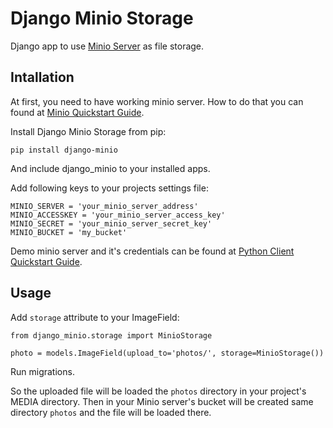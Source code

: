 Django Minio Storage
====================
Django app to use [Minio Server](https://github.com/minio/minio) as file storage.

Intallation
-----------
At first, you need to have working minio server. How to do that you can found at [Minio Quickstart Guide](https://docs.minio.io/docs/minio).

Install Django Minio Storage from pip:
```
pip install django-minio
```
And include django_minio to your installed apps.

Add following keys to your projects settings file:
```
MINIO_SERVER = 'your_minio_server_address'
MINIO_ACCESSKEY = 'your_minio_server_access_key'
MINIO_SECRET = 'your_minio_server_secret_key'
MINIO_BUCKET = 'my_bucket'
```
Demo minio server and it's credentials can be found at [Python Client Quickstart Guide](https://docs.minio.io/docs/python-client-api-reference).

Usage
-----
Add `storage` attribute to your ImageField:
```
from django_minio.storage import MinioStorage

photo = models.ImageField(upload_to='photos/', storage=MinioStorage())
```
Run migrations.

So the uploaded file will be loaded the `photos` directory in your project's MEDIA directory. Then in your Minio
server's bucket will be created same directory `photos` and the file will be loaded there.
